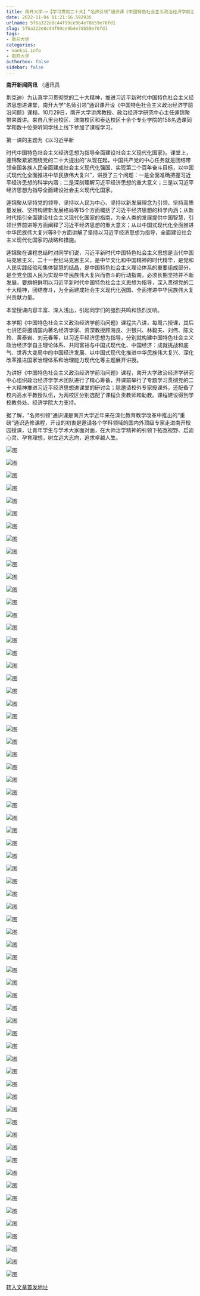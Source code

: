 ```yaml
---
title: 南开大学->【学习贯彻二十大】“名师引领”通识课《中国特色社会主义政治经济学前沿问题》开讲 | nankai.info
date: 2022-11-04 01:21:56.592935
urlname: 5f6a322e8c44f99ce9b4e78b59e76fd1
slug: 5f6a322e8c44f99ce9b4e78b59e76fd1
tags: 
- 南开大学
categories:
- nankai.info
- 南开大学
authorbox: false
sidebar: false
---
```

**南开新闻网讯** （通讯员

荆克迪）为认真学习贯彻党的二十大精神，推进习近平新时代中国特色社会主义经济思想进课堂，南开大学“名师引领”通识课开设《中国特色社会主义政治经济学前沿问题》课程。10月29日，南开大学讲席教授、政治经济学研究中心主任逄锦聚带来首讲。来自八里台校区、津南校区和泰达校区十余个专业学院的158名选课同学和数十位旁听同学线上线下参加了课程学习。

第一课的主题为《以习近平新
<!--more-->
时代中国特色社会主义经济思想为指导全面建设社会主义现代化国家》。课堂上，逄锦聚紧紧围绕党的二十大提出的“从现在起，中国共产党的中心任务就是团结带领全国各族人民全面建成社会主义现代化强国、实现第二个百年奋斗目标，以中国式现代化全面推进中华民族伟大复兴”，讲授了三个问题：一是全面准确把握习近平经济思想的科学内涵；二是深刻理解习近平经济思想的重大意义；三是以习近平经济思想为指导全面建设社会主义现代化国家。

逄锦聚从坚持党的领导、坚持以人民为中心、坚持以新发展理念为引领、坚持高质量发展、坚持构建新发展格局等15个方面概括了习近平经济思想的科学内涵；从新时代指引全面建设社会主义现代化国家的指南，为全人类的发展提供中国智慧，引领世界前进等方面阐释了习近平经济思想的重大意义；从以中国式现代化全面推进中华民族伟大复兴等8个方面讲解了坚持以习近平经济思想为指导，全面建设社会主义现代化国家的战略和措施。

逄锦聚在课程总结时对同学们说，习近平新时代中国特色社会主义思想是当代中国马克思主义、二十一世纪马克思主义，是中华文化和中国精神的时代精华，是党和人民实践经验和集体智慧的结晶，是中国特色社会主义理论体系的重要组成部分，是全党全国人民为实现中华民族伟大复兴而奋斗的行动指南，必须长期坚持并不断发展。要旗帜鲜明以习近平新时代中国特色社会主义思想为指导，深入贯彻党的二十大精神，团结奋斗，为全面建成社会主义现代化强国、全面推进中华民族伟大复兴贡献力量。

本堂授课内容丰富、深入浅出，引起同学们的强烈共鸣和热烈反响。

本学期《中国特色社会主义政治经济学前沿问题》课程共八讲，每周六授课，其后七讲还将邀请国内著名经济学家、资深教授顾海良、洪银兴、林毅夫、刘伟、陈文玲、黄泰岩、刘元春等，以习近平经济思想为指导，分别就构建中国特色社会主义政治经济学自主理论体系、共同富裕与中国式现代化、中国经济：成就挑战和底气、世界大变局中的中国经济发展、以中国式现代化推进中华民族伟大复兴、深化改革推进国家治理体系和治理能力现代化等主题展开讲授。

为讲好《中国特色社会主义政治经济学前沿问题》课程，南开大学政治经济学研究中心组织政治经济学学术团队进行了精心筹备，开课前举行了专题学习贯彻党的二十大精神推进习近平经济思想进课堂的研讨会；除邀请校外专家授课外，还配备了校内高水平教授队伍，为两校区分别选配了课程负责教师和助教。课程建设得到学校教务处、经济学院大力支持。

据了解，“名师引领”通识课是南开大学近年来在深化教育教学改革中推出的“重磅”通识选修课程，开设的初衷是邀请各个学科领域的国内外顶级专家走进南开校园授课，让青年学生与学术大家面对面，在大师治学精神的引领下拓宽视野、启迪心灵、孕育理想，树立远大志向，追求卓越人生。

![图](http://news.nankai.edu.cn/ywsd/system/2022/10/30/g)

![图](http://news.nankai.edu.cn/ywsd/system/2022/10/30/n)

![图](http://news.nankai.edu.cn/ywsd/system/2022/10/30/p)

![图](http://news.nankai.edu.cn/ywsd/system/2022/10/30/)

![图](http://news.nankai.edu.cn/ywsd/system/2022/10/30/8)

![图](http://news.nankai.edu.cn/ywsd/system/2022/10/30/4)

![图](http://news.nankai.edu.cn/ywsd/system/2022/10/30/f)

![图](http://news.nankai.edu.cn/ywsd/system/2022/10/30/3)

![图](http://news.nankai.edu.cn/ywsd/system/2022/10/30/2)

![图](http://news.nankai.edu.cn/ywsd/system/2022/10/30/f)

![图](http://news.nankai.edu.cn/ywsd/system/2022/10/30/c)

![图](http://news.nankai.edu.cn/ywsd/system/2022/10/30/7)

![图](http://news.nankai.edu.cn/ywsd/system/2022/10/30/_)

![图](http://news.nankai.edu.cn/ywsd/system/2022/10/30/1)

![图](http://news.nankai.edu.cn/ywsd/system/2022/10/30/5)

![图](http://news.nankai.edu.cn/ywsd/system/2022/10/30/6)

![图](http://news.nankai.edu.cn/ywsd/system/2022/10/30/8)

![图](http://news.nankai.edu.cn/ywsd/system/2022/10/30/4)

![图](http://news.nankai.edu.cn/ywsd/system/2022/10/30/0)

![图](http://news.nankai.edu.cn/ywsd/system/2022/10/30/0)

![图](http://news.nankai.edu.cn/ywsd/system/2022/10/30/0)

![图](http://news.nankai.edu.cn/ywsd/system/2022/10/30/3)

![图](http://news.nankai.edu.cn/ywsd/system/2022/10/30/0)

![图](http://news.nankai.edu.cn/ywsd/system/2022/10/30/0)

![图](http://news.nankai.edu.cn/)

![图](http://news.nankai.edu.cn/ywsd/system/2022/10/30/6)

![图](http://news.nankai.edu.cn/ywsd/system/2022/10/30/8)

![图](http://news.nankai.edu.cn/ywsd/system/2022/10/30/4)

![图](http://news.nankai.edu.cn/)

![图](http://news.nankai.edu.cn/ywsd/system/2022/10/30/0)

![图](http://news.nankai.edu.cn/ywsd/system/2022/10/30/0)

![图](http://news.nankai.edu.cn/ywsd/system/2022/10/30/0)

![图](http://news.nankai.edu.cn/)

![图](http://news.nankai.edu.cn/ywsd/system/2022/10/30/3)

![图](http://news.nankai.edu.cn/ywsd/system/2022/10/30/0)

![图](http://news.nankai.edu.cn/ywsd/system/2022/10/30/0)

![图](http://news.nankai.edu.cn/)

![图](http://news.nankai.edu.cn/ywsd/system/2022/10/30/c)

![图](http://news.nankai.edu.cn/ywsd/system/2022/10/30/i)

![图](http://news.nankai.edu.cn/ywsd/system/2022/10/30/p)

![图](http://news.nankai.edu.cn/)

![图](http://news.nankai.edu.cn/ywsd/system/2022/10/30/n)

![图](http://news.nankai.edu.cn/ywsd/system/2022/10/30/c)

![图](http://news.nankai.edu.cn/ywsd/system/2022/10/30/)

![图](http://news.nankai.edu.cn/ywsd/system/2022/10/30/u)

![图](http://news.nankai.edu.cn/ywsd/system/2022/10/30/d)

![图](http://news.nankai.edu.cn/ywsd/system/2022/10/30/e)

![图](http://news.nankai.edu.cn/ywsd/system/2022/10/30/)

![图](http://news.nankai.edu.cn/ywsd/system/2022/10/30/i)

![图](http://news.nankai.edu.cn/ywsd/system/2022/10/30/a)

![图](http://news.nankai.edu.cn/ywsd/system/2022/10/30/k)

![图](http://news.nankai.edu.cn/ywsd/system/2022/10/30/n)

![图](http://news.nankai.edu.cn/ywsd/system/2022/10/30/a)

![图](http://news.nankai.edu.cn/ywsd/system/2022/10/30/n)

![图](http://news.nankai.edu.cn/ywsd/system/2022/10/30/)

![图](http://news.nankai.edu.cn/ywsd/system/2022/10/30/s)

![图](http://news.nankai.edu.cn/ywsd/system/2022/10/30/w)

![图](http://news.nankai.edu.cn/ywsd/system/2022/10/30/e)

![图](http://news.nankai.edu.cn/ywsd/system/2022/10/30/n)

![图](http://news.nankai.edu.cn/)

![图](http://news.nankai.edu.cn/)

![图](http://news.nankai.edu.cn/ywsd/system/2022/10/30/:)

![图](http://news.nankai.edu.cn/ywsd/system/2022/10/30/p)

![图](http://news.nankai.edu.cn/ywsd/system/2022/10/30/t)

![图](http://news.nankai.edu.cn/ywsd/system/2022/10/30/t)

![图](http://news.nankai.edu.cn/ywsd/system/2022/10/30/h)

[转入文章首发地址](http://news.nankai.edu.cn/ywsd/system/2022/10/30/030053355.shtml)